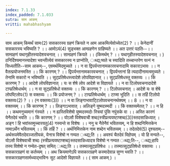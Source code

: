 ```yaml
---
index: 7.1.33
index_padded: 7.1.033
sutra: साम आकम्
vritti: mahabhashyam

---
```

 साम आकम् किमर्थं सामः(2) ससकारस्य ग्रहणं क्रियते न आम आकमित्येवोच्येत(2) ? ।। केनेदानीं ससकारस्य भविष्यति ? ।। आमोऽयं(4) सुड्भक्त आम्ग्रहणेन ग्राहिष्यते ।। अत उत्तरं पठति--।। साम्ग्रहणं यथागृहीतस्यादेशवचनात् ।। साम्ग्रहणं क्रियते ।। (किमर्थम् ? ।। यथागृहीतस्यादेशवचनात् । ) ठनिर्दिश्यमानस्यादेशा भवन्तीत्येवं ससकारस्य न प्राप्नोति, ःथ्द्य;ष्यते च स्यादिति तच्चान्तरेण यत्नं न सिध्यतीति--साम आकम्--, एवमर्थमिदमुच्यते ।। न वा द्विपर्यन्तानामकारवचनादामि सकाराऽभावः ।। न वैतत्प्रयोजनमस्ति ।। किं कारणम् ? ।। द्विपर्यन्तानामकारवचनात् । द्विपर्यन्तानां हि त्यदादीनामत्वमुच्यते । तेनामि सकारो न भविष्यति ।। सुट्प्रतिषेधस्त्वादेशे लोपविज्ञानात् ।। सुट्प्रतिषेधस्तु वक्तव्यः ।। किं कारणम् ? ।। आदेशे लोपविज्ञानात् । यः स शेषे लोप आदेशे स विज्ञायते ।। न वा टिलोपवचनादादेशे टाप्प्रतिषेधार्थम् ।। न वा सुट्प्रतिषेधो वक्तव्यः ।। किं कारणम् ? ।। टिलोपवचनात् । आदेशे यः स शेषे लोपष्टिलोपः(1) स वक्तव्यः ।। किं प्रयोजनम् ? ।। टाप्प्रतिषेधार्थम् । टाप्मा भूदिति ।। स तर्हि टिलोपो वक्तव्यः(2) ? ।। (न वक्तव्यः(3)) ।। न वा लिङ्गाभावाटि्टलोपवचनानर्थक्यम् ।। 8 ।। न वा वक्तव्यम् ।। किं कारणम् ? ।। लिङ्गाऽभावात् । अलिङ्गे युष्मदस्मदी ।। किं वक्तव्यमेतत् ? ।। न हि ।। कथमनुच्यमानं गंस्यते ।। न ह्यस्तिविशेषो युष्मदस्मदोः स्त्रियां पुंसि नपुंसके वा ।। अस्ति कारणं येनैतदेवं भवति ।। किं कारणम् ? ।। योऽसौ विशेषवाची शब्द(स्त्रीप्रत्ययष्टाप्शब्द(3))स्तदसान्निध्यात् । अङ्ग ! हि भवांस्तमुच्चारयतु(4) गस्यन्ते स विशेषः ।। ननु च नैतेनैवं भवितव्यम्, न हि शब्दनिमित्तकेन नामाऽर्थेन भवितव्यम् ।। किं तर्हि ? ।। अर्थनिमित्तकेन नाम शब्देन भवितव्यम् ।। तदेतदेवं(5) दृश्यताम्--अर्थरूपमेवैतदेवञ्जातीयकं, येनात्र विशेषो न गम्यत ःथ्द्य;ति ।। अवश्यं चैतदेवं विज्ञेयम् । यो हि मन्यते--, योऽसौ विशेषवाची शब्दः (स्त्रीप्रत्ययष्टाप्शब्द)स्तदसान्निध्यादत्र विशेषो न गम्यत ःथ्द्य;ति--, ःथ्द्य;हापि तस्य विशेषो न गम्येत-दृषत् समित् ःथ्द्य;ति ।। तस्मात्सुट्प्रतिषेधः ।। तस्मात्सुट्प्रतिषेधो वक्तव्यः ।। ससकारग्रहणं वा कर्तव्यम् ।। अथ क्रियमाणेऽपि ससकारग्रहणे कस्मादेवान्न सुण्न भवति ? ।। ससकारग्रहणसार्मथ्याद्भाविनः सुट आदेशो विज्ञायते ।। ( साम आकम् ) । 